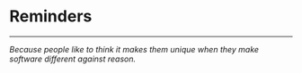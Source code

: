 # Reminders
---

_Because people like to think it makes them unique when they make software different against reason._